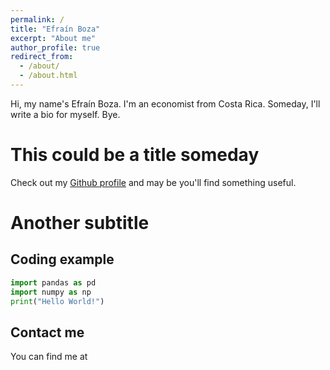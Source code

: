 ```yaml
---
permalink: /
title: "Efraín Boza"
excerpt: "About me"
author_profile: true
redirect_from: 
  - /about/
  - /about.html
---
```


Hi, my name's Efraín Boza. I'm an economist from Costa Rica. Someday, I'll write a bio for myself. Bye.

This could be a title someday
======
Check out my  [Github profile](https://github.com/eboza00) and may be you'll find something useful.



Another subtitle
======


Coding example
------
```python
import pandas as pd
import numpy as np
print("Hello World!")
```


Contact me
------
You can find me at
